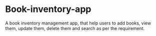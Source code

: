 # Book-inventory-app
A book inventory management app, that help users to add books, view them, update them, delete them and search as per the requirement. 
